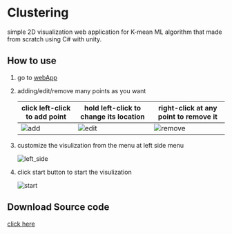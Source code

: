 # Clustering
 simple 2D visualization web application for K-mean ML algorithm that made from scratch using C# with unity.
 
 ## How to use
  1. go to [webApp](https://hkhunayn.github.io/Clustering/)
  2. adding/edit/remove many points as you want


      | click left-click to add point | hold left-click to change its location | right-click at any point to remove it |
      | --- | --- | --- |
      | ![add](https://user-images.githubusercontent.com/102166198/226590171-f36d598a-8a82-4ba3-815f-b936dd1ae35a.gif) | ![edit](https://user-images.githubusercontent.com/102166198/226590235-153d8c99-2808-494d-bec7-aa7bb1996537.gif) | ![remove](https://user-images.githubusercontent.com/102166198/226590268-b0c62e73-e639-4619-a76d-efa7b2bec36e.gif) |


  3. customize the visulization from the menu at left side menu
  
     ![left_side](https://user-images.githubusercontent.com/102166198/226590457-ea4af9b9-d5d6-4e92-91c0-c70696e0c1ee.png)


  4. click start button to start the visulization
     
     ![start](https://user-images.githubusercontent.com/102166198/226590773-a4a33c24-b0f5-41ff-baad-21637e52b08e.png)


    
## Download Source code
[click here](https://github.com/HKunayn/Clustering/archive/refs/heads/main.zip)
